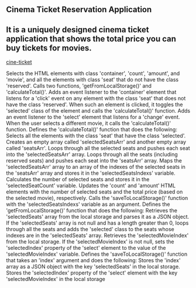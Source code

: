## Cinema Ticket Reservation Application

## It is a uniquely designed cinema ticket application that shows the total price you can buy tickets for movies.

[cine-ticket](https://github.com/mock3ng/Frontend-Challenge/blob/Cinema-Reservation-App/cinema.png)

Selects the HTML elements with class 'container', 'count', 'amount', and 'movie', and all the elements with class 'seat' that do not have the class 'reserved'.
Calls two functions, 'getFromLocalStorage()' and 'calculateTotal()'.
Adds an event listener to the 'container' element that listens for a 'click' event on any element with the class 'seat' that does not have the class 'reserved'. When such an element is clicked, it toggles the 'selected' class of the element and calls the 'calculateTotal()' function.
Adds an event listener to the 'select' element that listens for a 'change' event. When the user selects a different movie, it calls the 'calculateTotal()' function.
Defines the 'calculateTotal()' function that does the following:
Selects all the elements with the class 'seat' that have the class 'selected'.
Creates an empty array called 'selectedSeatsArr' and another empty array called 'seatsArr'.
Loops through all the selected seats and pushes each seat into the 'selectedSeatsArr' array.
Loops through all the seats (including reserved seats) and pushes each seat into the 'seatsArr' array.
Maps the 'selectedSeatsArr' array to an array of the indexes of the selected seats in the 'seatsArr' array and stores it in the 'selectedSeatsIndexs' variable.
Calculates the number of selected seats and stores it in the 'selectedSeatCount' variable.
Updates the 'count' and 'amount' HTML elements with the number of selected seats and the total price (based on the selected movie), respectively.
Calls the 'saveToLocalStorage()' function with the 'selectedSeatsIndexs' variable as an argument.
Defines the 'getFromLocalStorage()' function that does the following:
Retrieves the 'selectedSeats' array from the local storage and parses it as a JSON object.
If the 'selectedSeats' array is not null and has a length greater than 0, loops through all the seats and adds the 'selected' class to the seats whose indexes are in the 'selectedSeats' array.
Retrieves the 'selectedMovieIndex' from the local storage.
If the 'selectedMovieIndex' is not null, sets the 'selectedIndex' property of the 'select' element to the value of the 'selectedMovieIndex' variable.
Defines the 'saveToLocalStorage()' function that takes an 'index' argument and does the following:
Stores the 'index' array as a JSON object with the key 'selectedSeats' in the local storage.
Stores the 'selectedIndex' property of the 'select' element with the key 'selectedMovieIndex' in the local storage
